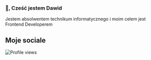 ###  👋, Cześć jestem Dawid
Jestem absolwentem technikum informatycznego i moim celem jest Frontend Developerem

<h2>Moje sociale</h2>






![Profile views](https://gpvc.arturio.dev/Skepciak)  

